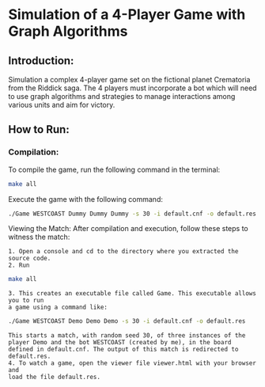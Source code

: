 # Simulation of a 4-Player Game with Graph Algorithms

## Introduction:

Simulation a complex 4-player game set on the fictional planet Crematoria from the Riddick saga. The 4 players must incorporate a bot which will need to use graph algorithms and strategies to manage interactions among various units and aim for victory.

## How to Run:

### Compilation:

To compile the game, run the following command in the terminal:
```bash
make all
```

Execute the game with the following command:
```bash
./Game WESTCOAST Dummy Dummy Dummy -s 30 -i default.cnf -o default.res
```

Viewing the Match:
After compilation and execution, follow these steps to witness the match:

    1. Open a console and cd to the directory where you extracted the source code.
    2. Run 
```bash
make all
```
    3. This creates an executable file called Game. This executable allows you to run
    a game using a command like:
```bash
./Game WESTCOAST Demo Demo Demo -s 30 -i default.cnf -o default.res
```
    This starts a match, with random seed 30, of three instances of the player Demo and the bot WESTCOAST (created by me), in the board defined in default.cnf. The output of this match is redirected to
    default.res.
    4. To watch a game, open the viewer file viewer.html with your browser and
    load the file default.res.